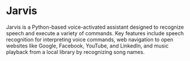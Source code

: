 # Jarvis
Jarvis is a Python-based voice-activated assistant designed to recognize speech and execute a variety of commands. Key features include speech recognition for interpreting voice commands, web navigation to open websites like Google, Facebook, YouTube, and LinkedIn, and music playback from a local library by recognizing song names.
